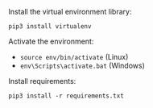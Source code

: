 Install the virtual environment library:

`pip3 install virtualenv`

Activate the environment:
- `source env/bin/activate` (Linux)
- `env\Scripts\activate.bat` (Windows)

Install requirements:

`pip3 install -r requirements.txt`